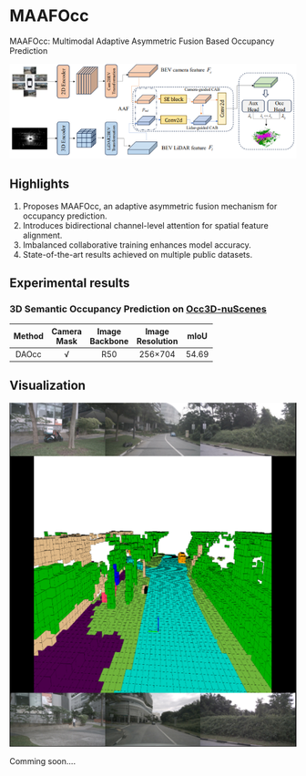 # MAAFOcc
MAAFOcc: Multimodal Adaptive Asymmetric Fusion Based Occupancy Prediction

![MAAFOcc](figs/overview.png)

## Highlights
1. Proposes MAAFOcc, an adaptive asymmetric fusion mechanism for occupancy prediction.
2. Introduces bidirectional channel-level attention for spatial feature alignment.
3. Imbalanced collaborative training enhances model accuracy.
4. State-of-the-art results achieved on multiple public datasets.


## Experimental results

### 3D Semantic Occupancy Prediction on [Occ3D-nuScenes](https://github.com/Tsinghua-MARS-Lab/Occ3D)

| Method | Camera <br/> Mask | Image <br/> Backbone | Image <br/> Resolution | mIoU  |
|:------:|:-----------------:|:--------------------:|:----------------------:|:-----:|
| DAOcc  |         √         |         R50          |        256×704         | 54.69 |

## Visualization
![](figs/occ_show.png)

Comming soon....
